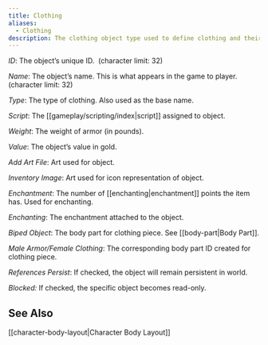 ```yaml
---
title: Clothing
aliases:
  - Clothing
description: The clothing object type used to define clothing and their properties, which can be worn by characters.
---
```

_ID_: The object’s unique ID.&nbsp; (character limit: 32)

_Name_: The object’s name. This is what appears in the game to player. (character limit: 32)

_Type_: The type of clothing. Also used as the base name.

_Script_: The [[gameplay/scripting/index|script]] assigned to object.

_Weight_: The weight of armor (in pounds).

_Value_: The object’s value in gold.

_Add Art File_: Art used for object.

_Inventory Image_: Art used for icon representation of object.

_Enchantment_: The number of [[enchanting|enchantment]] points the item has. Used for enchanting.

_Enchanting_: The enchantment attached to the object.

_Biped Object_: The body part for clothing piece. See [[body-part|Body Part]].

_Male Armor/Female Clothing_: The corresponding body part ID created for clothing piece.

_References Persist_: If checked, the object will remain persistent in world.

_Blocked:_ If checked, the specific object becomes read-only.

## See Also  
[[character-body-layout|Character Body Layout]]  
